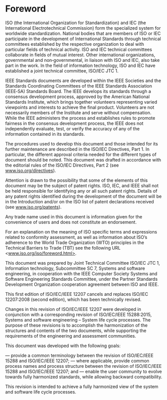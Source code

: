 # Foreword

ISO (the International Organization for Standardization) and IEC (the International Electrotechnical Commission) form the specialized system for worldwide standardization.
National bodies that are members of ISO or IEC participate in the development of International Standards through technical committees established by the respective organization to deal with particular fields of technical activity.
ISO and IEC technical committees collaborate in fields of mutual interest.
Other international organizations, governmental and non‐governmental, in liaison with ISO and IEC, also take part in the work.
In the field of information technology, ISO and IEC have established a joint technical committee, ISO/IEC JTC 1.

IEEE Standards documents are developed within the IEEE Societies and the Standards Coordinating Committees of the IEEE Standards Association (IEEE‐SA) Standards Board.
The IEEE develops its standards through a consensus development process, approved by the American National Standards Institute, which brings together volunteers representing varied viewpoints and interests to achieve the final product.
Volunteers are not necessarily members of the Institute and serve without compensation.
While the IEEE administers the process and establishes rules to promote fairness in the consensus development process, the IEEE does not independently evaluate, test, or verify the accuracy of any of the information contained in its standards.

The procedures used to develop this document and those intended for its further maintenance are described in the ISO/IEC Directives, Part 1.
In particular, the different approval criteria needed for the different types of document should be noted.
This document was drafted in accordance with the editorial rules of the ISO/IEC Directives, Part 2 (see www.iso.org/directives).

Attention is drawn to the possibility that some of the elements of this document may be the subject of patent rights.
ISO, IEC, and IEEE shall not be held responsible for identifying any or all such patent rights.
Details of any patent rights identified during the development of the document will be in the Introduction and/or on the ISO list of patent declarations received (see www.iso.org/patents).

Any trade name used in this document is information given for the convenience of users and does not constitute an endorsement.

For an explanation on the meaning of ISO specific terms and expressions related to conformity assessment, as well as information about ISO’s adherence to the World Trade Organization (WTO) principles in the Technical Barriers to Trade (TBT) see the following URL <www.iso.org/iso/foreword.html>.

This document was prepared by Joint Technical Committee ISO/IEC JTC 1, Information technology, Subcommittee SC 7, Systems and software engineering, in cooperation with the IEEE Computer Society Systems and Software Engineering Standards Committee, under the Partner Standards Development Organization cooperation agreement between ISO and IEEE.

This first edition of ISO/IEC/IEEE 12207 cancels and replaces ISO/IEC 12207:2008 (second edition), which has been technically revised.

Changes in this revision of ISO/IEC/IEEE 12207 were developed in conjunction with a corresponding revision of ISO/IEC/IEEE 15288:2015, Systems and software engineering – System life cycle processes.
The purpose of these revisions is to accomplish the harmonization of the structures and contents of the two documents, while supporting the requirements of the engineering and assessment communities.

This document was developed with the following goals:

— provide a common terminology between the revision of ISO/IEC/IEEE 15288 and ISO/IEC/IEEE 12207;
— where applicable, provide common process names and process structure between the revision of ISO/IEC/IEEE 15288 and ISO/IEC/IEEE 12207; and
— enable the user community to evolve towards fully harmonized standards, while allowing backward compatibility.

This revision is intended to achieve a fully harmonized view of the system and software life cycle processes.

